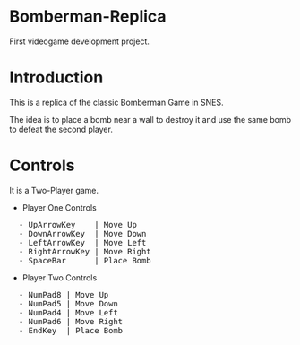 # Bomberman-Replica
First videogame development project.

# Introduction
This is a replica of the classic Bomberman Game in SNES.

The idea is to place a bomb near a wall to destroy it and use the same bomb to defeat the second player.

# Controls

It is a Two-Player game.

- Player One Controls
<pre>
  - UpArrowKey    | Move Up
  - DownArrowKey  | Move Down
  - LeftArrowKey  | Move Left
  - RightArrowKey | Move Right
  - SpaceBar      | Place Bomb
</pre>  
  
  
- Player Two Controls
<pre>
  - NumPad8 | Move Up
  - NumPad5 | Move Down
  - NumPad4 | Move Left
  - NumPad6 | Move Right
  - EndKey  | Place Bomb

</pre>


